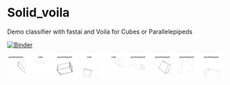 # Solid_voila

Demo classifier with fastai and Voila for Cubes or Parallelepipeds

[![Binder](https://mybinder.org/badge_logo.svg)](https://mybinder.org/v2/gh/albertotono/deployment/master?urlpath=%2Fvoila%2Frender%2Fsolid.ipynb)

![image](DataAugmentation.JPG)

 
 
